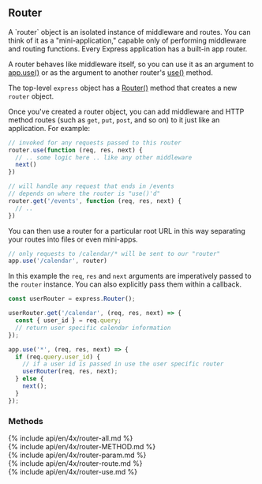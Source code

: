 <h2 id="router">Router</h2>

<section markdown="1">
A `router` object is an isolated instance of middleware and routes. You can think of it
as a "mini-application," capable only of performing middleware and routing
functions. Every Express application has a built-in app router.

A router behaves like middleware itself, so you can use it as an argument to
[app.use()](#app.use) or as the argument to another router's  [use()](#router.use) method.

The top-level `express` object has a [Router()](#express.router) method that creates a new `router` object.

Once you've created a router object, you can add middleware and HTTP method routes (such as `get`, `put`, `post`,
and so on) to it just like an application.  For example:

```js
// invoked for any requests passed to this router
router.use(function (req, res, next) {
  // .. some logic here .. like any other middleware
  next()
})

// will handle any request that ends in /events
// depends on where the router is "use()'d"
router.get('/events', function (req, res, next) {
  // ..
})
```

You can then use a router for a particular root URL in this way separating your routes into files or even mini-apps.

```js
// only requests to /calendar/* will be sent to our "router"
app.use('/calendar', router)
```

In this example the `req`, `res` and `next` arguments are imperatively passed to the `router` instance. You can also 
explicitly pass them within a callback.

```js
const userRouter = express.Router();

userRouter.get('/calendar', (req, res, next) => {
  const { user_id } = req.query;
  // return user specific calendar information
});

app.use('*', (req, res, next) => {
  if (req.query.user_id) {
    // if a user id is passed in use the user specific router
    userRouter(req, res, next);
  } else {
    next();
  }
});
```


</section>

<h3 id='router.methods'>Methods</h3>

<section markdown="1">
  {% include api/en/4x/router-all.md %}
</section>

<section markdown="1">
  {% include api/en/4x/router-METHOD.md %}
</section>

<section markdown="1">
  {% include api/en/4x/router-param.md %}
</section>

<section markdown="1">
  {% include api/en/4x/router-route.md %}
</section>

<section markdown="1">
  {% include api/en/4x/router-use.md %}
</section>
